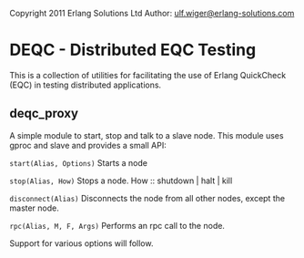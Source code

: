 Copyright 2011 Erlang Solutions Ltd
Author: ulf.wiger@erlang-solutions.com

DEQC - Distributed EQC Testing
==============================

This is a collection of utilities for facilitating the use of 
Erlang QuickCheck (EQC) in testing distributed applications.

deqc_proxy
----------
A simple module to start, stop and talk to a slave node.
This module uses gproc and slave and provides a small API:

`start(Alias, Options)`
  Starts a node

`stop(Alias, How)`
  Stops a node. How :: shutdown | halt | kill

`disconnect(Alias)`
  Disconnects the node from all other nodes, except the master node.

`rpc(Alias, M, F, Args)`
  Performs an rpc call to the node.

Support for various options will follow.